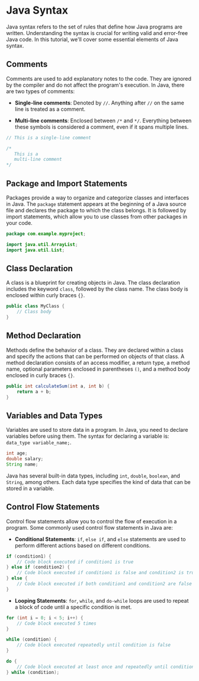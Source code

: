 # Java Syntax

Java syntax refers to the set of rules that define how Java programs are written. Understanding the syntax is crucial for writing valid and error-free Java code. In this tutorial, we'll cover some essential elements of Java syntax.

## Comments

Comments are used to add explanatory notes to the code. They are ignored by the compiler and do not affect the program's execution. In Java, there are two types of comments:

- **Single-line comments**: Denoted by `//`. Anything after `//` on the same line is treated as a comment.

- **Multi-line comments**: Enclosed between `/*` and `*/`. Everything between these symbols is considered a comment, even if it spans multiple lines.

```java
// This is a single-line comment

/*
   This is a
   multi-line comment
*/
```

## Package and Import Statements

Packages provide a way to organize and categorize classes and interfaces in Java. The `package` statement appears at the beginning of a Java source file and declares the package to which the class belongs. It is followed by import statements, which allow you to use classes from other packages in your code.

```java
package com.example.myproject;

import java.util.ArrayList;
import java.util.List;
```

## Class Declaration

A class is a blueprint for creating objects in Java. The class declaration includes the keyword `class`, followed by the class name. The class body is enclosed within curly braces `{}`.

```java
public class MyClass {
    // Class body
}
```

## Method Declaration

Methods define the behavior of a class. They are declared within a class and specify the actions that can be performed on objects of that class. A method declaration consists of an access modifier, a return type, a method name, optional parameters enclosed in parentheses `()`, and a method body enclosed in curly braces `{}`.

```java
public int calculateSum(int a, int b) {
    return a + b;
}
```

## Variables and Data Types

Variables are used to store data in a program. In Java, you need to declare variables before using them. The syntax for declaring a variable is: `data_type variable_name;`.

```java
int age;
double salary;
String name;
```

Java has several built-in data types, including `int`, `double`, `boolean`, and `String`, among others. Each data type specifies the kind of data that can be stored in a variable.

## Control Flow Statements

Control flow statements allow you to control the flow of execution in a program. Some commonly used control flow statements in Java are:

- **Conditional Statements**: `if`, `else if`, and `else` statements are used to perform different actions based on different conditions.

```java
if (condition1) {
    // Code block executed if condition1 is true
} else if (condition2) {
    // Code block executed if condition1 is false and condition2 is true
} else {
    // Code block executed if both condition1 and condition2 are false
}
```

- **Looping Statements**: `for`, `while`, and `do-while` loops are used to repeat a block of code until a specific condition is met.

```java
for (int i = 0; i < 5; i++) {
    // Code block executed 5 times
}

while (condition) {
    // Code block executed repeatedly until condition is false
}

do {
    // Code block executed at least once and repeatedly until condition is false
} while (condition);
```


